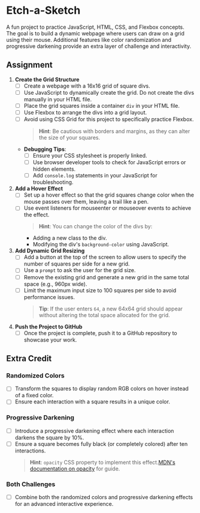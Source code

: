 # Etch-a-Sketch

A fun project to practice JavaScript, HTML, CSS, and Flexbox concepts. The goal is to build a dynamic webpage where users can draw on a grid using their mouse. Additional features like color randomization and progressive darkening provide an extra layer of challenge and interactivity.

## Assignment

1. **Create the Grid Structure**
   - [ ] Create a webpage with a 16x16 grid of square divs.
   - [ ] Use JavaScript to dynamically create the grid. Do not create the divs manually in your HTML file.
   - [ ] Place the grid squares inside a container `div` in your HTML file.
   - [ ] Use Flexbox to arrange the divs into a grid layout.
   - [ ] Avoid using CSS Grid for this project to specifically practice Flexbox.
       > **Hint**: Be cautious with borders and margins, as they can alter the size of your squares.

   - **Debugging Tips**:
     - [ ] Ensure your CSS stylesheet is properly linked.
     - [ ] Use browser developer tools to check for JavaScript errors or hidden elements.
     - [ ] Add `console.log` statements in your JavaScript for troubleshooting.

2. **Add a Hover Effect**
   - [ ] Set up a hover effect so that the grid squares change color when the mouse passes over them, leaving a trail like a pen.
   - [ ] Use event listeners for mouseenter or mouseover events to achieve the effect.
       > **Hint**: You can change the color of the divs by:
       - Adding a new class to the div.
       - Modifying the div's `background-color` using JavaScript.

3. **Add Dynamic Grid Resizing**
   - [ ] Add a button at the top of the screen to allow users to specify the number of squares per side for a new grid.
   - [ ] Use a `prompt` to ask the user for the grid size.
   - [ ] Remove the existing grid and generate a new grid in the same total space (e.g., 960px wide).
   - [ ] Limit the maximum input size to 100 squares per side to avoid performance issues.
       > **Tip**: If the user enters `64`, a new 64x64 grid should appear without altering the total space allocated for the grid.

4. **Push the Project to GitHub**
   - [ ] Once the project is complete, push it to a GitHub repository to showcase your work.

## Extra Credit

### **Randomized Colors**
- [ ] Transform the squares to display random RGB colors on hover instead of a fixed color.
- [ ] Ensure each interaction with a square results in a unique color.

### **Progressive Darkening**
- [ ] Introduce a progressive darkening effect where each interaction darkens the square by 10%.
- [ ] Ensure a square becomes fully black (or completely colored) after ten interactions.
    > **Hint**: `opacity` CSS property to implement this effect.[MDN's documentation on opacity](https://developer.mozilla.org/en-US/docs/Web/CSS/opacity) for guide.

### **Both Challenges**
- [ ] Combine both the randomized colors and progressive darkening effects for an advanced interactive experience.
